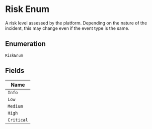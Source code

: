 
# Risk Enum

A risk level assessed by the platform. Depending on the nature of the incident, this may change even if the event type is the same.

## Enumeration

`RiskEnum`

## Fields

| Name |
|  --- |
| `Info` |
| `Low` |
| `Medium` |
| `High` |
| `Critical` |

